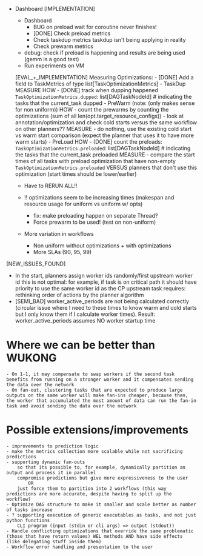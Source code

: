 - Dashboard
    [IMPLEMENTATION]
    - Dashboard
        - BUG on preload
            wait for coroutine never finishes!
        - [DONE] Check preload metrics
        - Check taskdup metrics
            taskdup isn't being applying in reality
        - Check prewarm metrics
    - debug: check if preload is happening and results are being used (gemm is a good test)
    - Run experiments on VM

    [EVAL_+_IMPLEMENTATION] Measuring Optimizations:
        - [DONE] Add a field to TaskMetrics of type list[TaskOptimizationMetrics]
        - TaskDup
            MEASURE 
            HOW
            - [DONE] track when dupping happened
                `TaskOptimizationMetrics.dupped`: list[DAGTaskNodeId] # indicating the tasks that the current_task dupped
        - PreWarm (note: (only makes sense for non uniform))
            HOW
            - count the prewarms by counting the optimizations (sum of all len(opt.target_resource_configs))
            - look at annotation/optimization and check cold starts versus the same workflow on other planners??
            MEASURE
            - do nothing, use the existing cold start vs warm start comparison (expect the planner that uses it to have more warm starts)
        - PreLoad
            HOW
            - [DONE] count the preloads: `TaskOptimizationMetrics.preloaded`: list[DAGTaskNodeId] # indicating the tasks that the current_task preloaded
            MEASURE
            - compare the start times of all tasks with preload optimization that have non-empty `TaskOptimizationMetrics.preloaded` VERSUS planners that don't use this optimization (start times should be lower/earlier)

    - Have to RERUN ALL!!
    - !! optimizations seem to be increasing times (makespan and resource usage for uniform vs uniform w/ opts)
        - fix: make preloading happen on separate Thread?
        - Force prewarm to be used! (test on non-uniform)
    
    - More variation in workflows
        - Non uniform without optimizations + with optimizations
        - More SLAs (90, 95, 99)

[NEW_ISSUES_FOUND]
- In the start, planners assign worker ids randomly/first upstream worker id
    this is not optimal: for example, if task is on critical path it should have priority to use the same worker id as the CP upstream task
    requires: rethinking order of actions by the planner algorithm
- [SEMI_BAD] worker_active_periods are not being calculated correctly (circular issue where I need to these times to know warm and cold starts but I only know them if I calculate worker times). Result: worker_active_periods assumes NO worker startup time

# Where we can be better than WUKONG
    - On 1-1, it may compensate to swap workers if the second task benefits from running on a stronger worker and it compensates sending the data over the network
    - On fan-out, clustering tasks that are expected to produce large outputs on the same worker will make fan-ins cheaper, because then, the worker that accumulated the most amount of data can run the fan-in task and avoid sending the data over the network

# Possible extensions/improvements
    - improvements to prediction logic
    - make the metrics collection more scalable while not sacrificing predictions
    - supporting dynamic fan-outs
        so that its possible to, for example, dynamically partition an output and process it in parallel
        compromise predictions but give more expressiveness to the user 
            OR
        just force them to partition into 2 workflows (this way predictions are more accurate, despite having to split up the workflow)
    - Optimize DAG structure to make it smaller and scale better as number of tasks increase
    - ? supporting execution of generic executables as tasks, and not just python functions
        CLI program (input (stdin or cli args) => output (stdout))
    - Handle conflicting optimizations that override the same problematic (those that have return values) WEL methods AND have side effects (like delegating stuff inside them)
    - Workflow error handling and presentation to the user